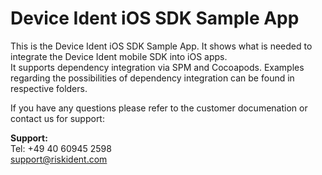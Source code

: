 # Device Ident iOS SDK Sample App
This is the Device Ident iOS SDK Sample App. It shows what is needed to integrate the Device Ident mobile SDK into iOS apps.  
It supports dependency integration via SPM and Cocoapods. Examples regarding the possibilities of dependency integration can be found in respective folders.

If you have any questions please refer to the customer documenation or contact us for support:

**Support:**  
Tel: +49 40 60945 2598  
support@riskident.com
